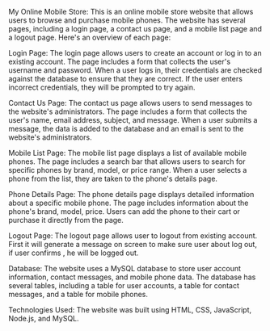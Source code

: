 My Online Mobile Store: This is an online mobile store website that allows users to browse and purchase mobile phones. The website has several pages, including a login page, a contact us page, and a mobile list page and a logout page. Here's an overview of each page:

Login Page: The login page allows users to create an account or log in to an existing account. The page includes a form that collects the user's username and password. When a user logs in, their credentials are checked against the database to ensure that they are correct. If the user enters incorrect credentials, they will be prompted to try again.

Contact Us Page: The contact us page allows users to send messages to the website's administrators. The page includes a form that collects the user's name, email address, subject, and message. When a user submits a message, the data is added to the database and an email is sent to the website's administrators.

Mobile List Page: The mobile list page displays a list of available mobile phones. The page includes a search bar that allows users to search for specific phones by brand, model, or price range. When a user selects a phone from the list, they are taken to the phone's details page.

Phone Details Page: The phone details page displays detailed information about a specific mobile phone. The page includes information about the phone's brand, model, price. Users can add the phone to their cart or purchase it directly from the page.

Logout Page: The logout page allows user to logout from existing account. First it will generate a message on screen to make sure user about log out, if user confirms , he will be logged out.

Database: The website uses a MySQL database to store user account information, contact messages, and mobile phone data. The database has several tables, including a table for user accounts, a table for contact messages, and a table for mobile phones.

Technologies Used: The website was built using HTML, CSS, JavaScript, Node.js, and MySQL.
